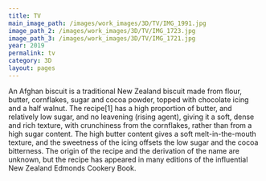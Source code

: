 ```yaml
---
title: TV
main_image_path: /images/work_images/3D/TV/IMG_1991.jpg
image_path_2: /images/work_images/3D/TV/IMG_1723.jpg
image_path_3: /images/work_images/3D/TV/IMG_1721.jpg
year: 2019
permalink: tv
category: 3D
layout: pages
---
```


An Afghan biscuit is a traditional New Zealand biscuit made from flour, butter, cornflakes, sugar and cocoa powder, topped with chocolate icing and a half walnut. The recipe[1] has a high proportion of butter, and relatively low sugar, and no leavening (rising agent), giving it a soft, dense and rich texture, with crunchiness from the cornflakes, rather than from a high sugar content. The high butter content gives a soft melt-in-the-mouth texture, and the sweetness of the icing offsets the low sugar and the cocoa bitterness. The origin of the recipe and the derivation of the name are unknown, but the recipe has appeared in many editions of the influential New Zealand Edmonds Cookery Book.

